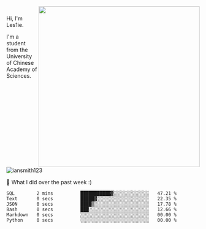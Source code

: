 <img align="right" src="https://github-readme-stats.vercel.app/api?username=iansmith123&show_icons=true&hide_border=true" width="420">

### 
Hi, I'm Les1ie. 

I'm a student from the University of Chinese Academy of Sciences.

<img src="https://komarev.com/ghpvc/?username=iansmith123" alt="iansmith123" />




🔭 What I did over the past week :)
<!--START_SECTION:waka-->

```text
SQL        2 mins          ███████████▓░░░░░░░░░░░░░   47.21 %
Text       0 secs          █████▓░░░░░░░░░░░░░░░░░░░   22.35 %
JSON       0 secs          ████▒░░░░░░░░░░░░░░░░░░░░   17.78 %
Bash       0 secs          ███░░░░░░░░░░░░░░░░░░░░░░   12.66 %
Markdown   0 secs          ░░░░░░░░░░░░░░░░░░░░░░░░░   00.00 %
Python     0 secs          ░░░░░░░░░░░░░░░░░░░░░░░░░   00.00 %
```

<!--END_SECTION:waka-->


<!--
**IanSmith123/IanSmith123** is a ✨ _special_ ✨ repository because its `README.md` (this file) appears on your GitHub profile.
<img src="https://github.githubassets.com/images/spinners/octocat-spinner-64.gif">

Here are some ideas to get you started:

- 🔭 I’m currently working on ...
- 🌱 I’m currently learning ...
- 👯 I’m looking to collaborate on ...
- 🤔 I’m looking for help with ...
- 💬 Ask me about ...
- 📫 How to reach me: ...
- 😄 Pronouns: ...
- ⚡ Fun fact: ...
-->
